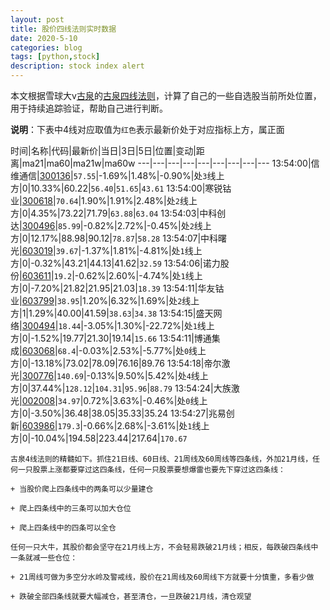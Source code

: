 ```yaml
---
layout: post
title: 股价四线法则实时数据
date: 2020-5-10
categories: blog
tags: [python,stock]
description: stock index alert
---
```



本文根据雪球大v[古泉](https://xueqiu.com/u/7148646888)的[古泉四线法则](https://xueqiu.com/7148646888/130498192)，计算了自己的一些自选股当前所处位置，用于持续追踪验证，帮助自己进行判断。

**说明**：下表中4线对应取值为`红色`表示最新价处于对应指标上方，属正面

时间|名称|代码|最新价|当日|3日|5日|位置|变动|距离|ma21|ma60|ma21w|ma60w
---|---|---|---|---|---|---|---|---
13:54:00|信维通信|[300136](https://xueqiu.com/S/SZ300136)|`57.55`|-1.69%|1.48%|-0.90%|处`3`线上方|0|10.33%|60.22|`56.40`|`51.65`|`43.61`
13:54:00|寒锐钴业|[300618](https://xueqiu.com/S/SZ300618)|`70.64`|1.90%|1.91%|2.48%|处`2`线上方|0|4.35%|73.22|71.79|`63.88`|`63.04`
13:54:03|中科创达|[300496](https://xueqiu.com/S/SZ300496)|`85.99`|-0.82%|2.72%|-0.45%|处`2`线上方|0|12.17%|88.98|90.12|`78.87`|`58.28`
13:54:07|中科曙光|[603019](https://xueqiu.com/S/SH603019)|`39.67`|-1.37%|1.81%|-4.81%|处`1`线上方|0|-0.32%|43.21|44.13|41.62|`32.59`
13:54:06|诺力股份|[603611](https://xueqiu.com/S/SH603611)|`19.2`|-0.62%|2.60%|-4.74%|处`1`线上方|0|-7.20%|21.82|21.95|21.03|`18.39`
13:54:11|华友钴业|[603799](https://xueqiu.com/S/SH603799)|`38.95`|1.20%|6.32%|1.69%|处`2`线上方|1|1.29%|40.00|41.59|`38.63`|`34.38`
13:54:15|盛天网络|[300494](https://xueqiu.com/S/SZ300494)|`18.44`|-3.05%|1.30%|-22.72%|处`1`线上方|0|-1.52%|19.77|21.30|19.14|`15.66`
13:54:11|博通集成|[603068](https://xueqiu.com/S/SH603068)|`68.4`|-0.03%|2.53%|-5.77%|处`0`线上方|0|-13.18%|73.02|78.09|76.16|89.76
13:54:18|帝尔激光|[300776](https://xueqiu.com/S/SZ300776)|`140.69`|-0.13%|9.50%|5.42%|处`4`线上方|0|37.44%|`128.12`|`104.31`|`95.96`|`88.79`
13:54:24|大族激光|[002008](https://xueqiu.com/S/SZ002008)|`34.97`|0.72%|3.63%|-0.46%|处`0`线上方|0|-3.50%|36.48|38.05|35.33|35.24
13:54:27|兆易创新|[603986](https://xueqiu.com/S/SH603986)|`179.3`|-0.66%|2.68%|-3.61%|处`1`线上方|0|-10.04%|194.58|223.44|217.64|`170.67`

```
古泉4线法则的精髓如下。抓住21日线、60日线、21周线及60周线等四条线，外加21月线，任何一只股票上涨都要穿过这四条线，任何一只股票要想爆雷也要先下穿过这四条线：

+ 当股价爬上四条线中的两条可以少量建仓

+ 爬上四条线中的三条可以加大仓位

+ 爬上四条线中的四条可以全仓

任何一只大牛，其股价都会坚守在21月线上方，不会轻易跌破21月线；相反，每跌破四条线中一条就减一些仓位：

+ 21周线可做为多空分水岭及警戒线，股价在21周线及60周线下方就要十分慎重，多看少做

+ 跌破全部四条线就要大幅减仓，甚至清仓，一旦跌破21月线，清仓观望
```